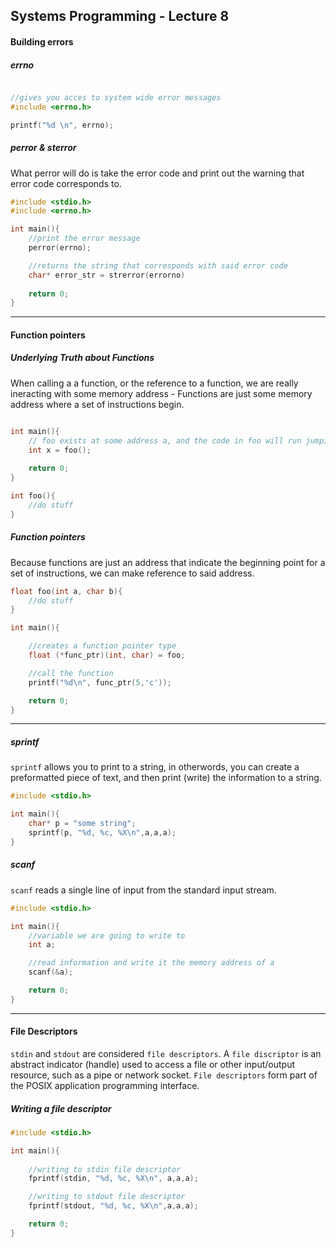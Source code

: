 ## Systems Programming - Lecture 8

#### Building errors

##### errno 
```C

//gives you acces to system wide error messages
#include <errno.h>

printf("%d \n", errno);
```

##### perror & sterror
What perror will do is take the error code and print out the warning that error code corresponds to. 
```C
#include <stdio.h>
#include <errno.h>

int main(){
	//print the error message
	perror(errno);

	//returns the string that corresponds with said error code
	char* error_str = strerror(errorno)
	
	return 0;
}
```

---

#### Function pointers

##### Underlying Truth about Functions
When calling a a function, or the reference to a function, we are really ineracting with some memory address -
Functions are just some memory address where a set of instructions begin.

```C

int main(){
	// foo exists at some address a, and the code in foo will run jumping to said address
	int x = foo();
	
	return 0;
}

int foo(){
	//do stuff
}

```

##### Function pointers
Because functions are just an address that indicate the beginning point for a set of instructions, 
we can make reference to said address. 

```C
float foo(int a, char b){
	//do stuff
}

int main(){

	//creates a function pointer type
	float (*func_ptr)(int, char) = foo;	

	//call the function
	printf("%d\n", func_ptr(5,'c'));

	return 0;
}
```

---
####

##### sprintf
`sprintf` allows you to print to a string, in otherwords, you can create a preformatted piece of text, and then print (write) the information to a string.

```C
#include <stdio.h>

int main(){
	char* p = "some string";
	sprintf(p, "%d, %c, %X\n",a,a,a);
}
```

##### scanf
`scanf` reads a single line of input from the standard input stream.

```C
#include <stdio.h>

int main(){
	//variable we are going to write to
	int a;

	//read information and write it the memory address of a
	scanf(&a);

	return 0;
}

```

---

#### File Descriptors
`stdin` and `stdout` are considered `file descriptors`. A `file discriptor` is an abstract indicator (handle) used to access a file or other input/output resource, such as a pipe or network socket. `File descriptors` form part of the POSIX application programming interface.

##### Writing a file descriptor
```C
#include <stdio.h>

int main(){
	
	//writing to stdin file descriptor
	fprintf(stdin, "%d, %c, %X\n", a,a,a);

	//writing to stdout file descriptor
	fprintf(stdout, "%d, %c, %X\n",a,a,a);

	return 0;
}
```


